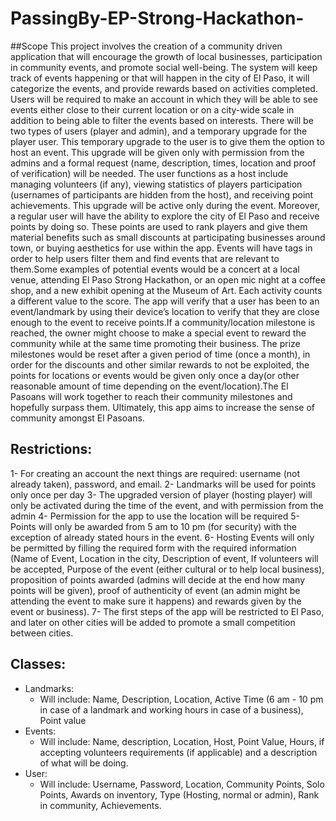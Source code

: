 # PassingBy-EP-Strong-Hackathon-
##Scope
	This project involves the creation of a community driven application that will encourage the growth of local businesses, participation in community events, and promote social well-being. The system will keep track of events happening or that will happen in the city of El Paso, it will categorize the events, and provide rewards based on activities completed. Users will be required to make an account in which they will be able to see events either close to their current location or on a city-wide scale in addition to being able to filter the events based on interests. There will be two types of users (player and admin), and a temporary upgrade for the player user. This temporary upgrade to the user is to give them the option to host an event. This upgrade will be given only with permission from the admins and a formal request (name, description, times, location and proof of verification) will be needed. The user functions as a host include managing volunteers (if any), viewing statistics of players participation (usernames of participants are hidden from the host), and receiving point achievements. This upgrade will be active only during the event. Moreover, a regular user will have the ability to explore the city of El Paso and receive points by doing so. These points are used to rank players and give them material benefits such as small discounts at participating businesses around town, or buying aesthetics for use within the app. Events will have tags in order to help users filter them and find events that are relevant to them.Some examples of potential events would be a concert at a local venue, attending El Paso Strong Hackathon, or an open mic night at a coffee shop, and a new exhibit opening at the Museum of Art.  Each activity counts a different value to the score. The app will verify that a user has been to an event/landmark by using their device’s location to verify that they are close enough to the event to receive points.If a community/location milestone is reached, the owner might choose to make a special event to reward the community while at the same time promoting their business. The prize milestones would be reset after a given period of time (once a month), in order for the discounts and other similar rewards to not be exploited, the points for locations or events would be given only once a day(or other reasonable amount of time depending on the event/location).The El Pasoans will work together to reach their community milestones and hopefully surpass them. Ultimately, this app aims to increase the sense of community amongst El Pasoans.

## Restrictions:
1- For creating an account the next things are required: username (not already taken), password, and email.
2- Landmarks will be used for points only once per day
3- The upgraded version of player (hosting player) will only be activated during the time of the event, and with permission from the admin
4- Permission for the app to use the location will be required
5- Points will only be awarded from 5 am to 10 pm (for security) with the exception of already stated hours in the event.
6- Hosting Events will only be permitted by filling the required form with the required information (Name of Event, Location in the city, Description of event, If volunteers will be accepted, Purpose of the event (either cultural or to help local business), proposition of points awarded (admins will decide at the end how many points will be given), proof of authenticity of event (an admin might be attending the event to make sure it happens) and rewards given by the event or business).
7- The first steps of the app will be restricted to El Paso, and later on other cities will be added to promote a small competition between cities.

## Classes:
- Landmarks:
	- Will include: Name, Description, Location,  Active Time (6 am - 10 pm in case of a landmark and working hours in case of a business), Point value
- Events:
	- Will include: Name, description, Location, Host, Point Value, Hours, if accepting volunteers requirements (if applicable) and a description of what will be doing.
- User:
	- Will include: Username, Password, Location, Community Points, Solo Points, Awards on inventory, Type (Hosting, normal or admin), Rank in community, Achievements.
